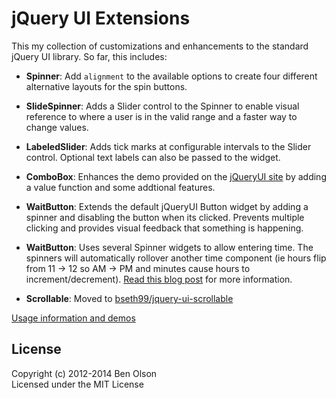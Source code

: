 jQuery UI Extensions
====================

This my collection of customizations and enhancements to the standard jQuery UI library.  So far, this
includes:

- **Spinner**: Add ```alignment``` to the available options to create four different alternative 
   layouts for the spin buttons.
   
- **SlideSpinner**: Adds a Slider control to the Spinner to enable visual reference to where
   a user is in the valid range and a faster way to change values.
   
- **LabeledSlider**: Adds tick marks at configurable intervals to the Slider control.  Optional text labels
   can also be passed to the widget.

- **ComboBox**: Enhances the demo provided on the [jQueryUI site](http://jqueryui.com/autocomplete/#combobox) 
   by adding a value function and some addtional features.
   
- **WaitButton**: Extends the default jQueryUI Button widget by adding a spinner and disabling the
   button when its clicked.  Prevents multiple clicking and provides visual feedback that something
   is happening.
  
- **WaitButton**: Uses several Spinner widgets to allow entering time.  The spinners will automatically
   rollover another time component (ie hours flip from 11 -> 12 so AM -> PM and minutes cause hours to 
   increment/decrement).  [Read this blog post](http://www.benknowscode.com/2014/03/build-time-picker-using-jquery-ui.html)
   for more information.

- **Scrollable**: Moved to [bseth99/jquery-ui-scrollable](https://github.com/bseth99/jquery-ui-scrollable)


[Usage information and demos](http://bseth99.github.io/jquery-ui-extensions/index.html) 


## License

Copyright (c) 2012-2014 Ben Olson  
Licensed under the MIT License
